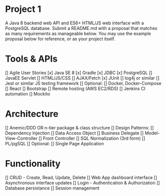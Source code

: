 # Project 1
A Java 8 backend web API and ES6+ HTML/JS web interface with a PostgreSQL database. Submit a README.md with a proposal that matches as many requirements as manageable below. You may use the example proposal below for reference, or as your project itself.

# Tools & APIs
[] Agile User Stories
[x] Java SE 8
[x] Gradle
[x] JDBC
[x] PostgreSQL
[] JavaEE Servlet
[] HTML/JS/CSS
[] AJAX/Fetch
[x] JUnit
[] log4j or similar
[] Jest or similar JS testing framework
[] Optional:
    [] Docker, Docker-Compose
    [] React
    [] Bootstrap
    [] Remote hosting (AWS EC2/RDS)
    [] Jenkins CI automation
    [] Mockito

# Architecture
[] Anemic/DDD OR n-tier package & class structure
[] Design Patterns:
[] Dependency Injection
[] Data Access Object
[] Business Delegate
[] Model-View-Controller
[] Front Controller
[] SQL Normalization (3rd form)
[] PL/pgSQL
[] Optional:
[] Single Page Application

# Functionality
[] CRUD - Create, Read, Update, Delete
[] Web App dashboard interface
[] Asynchronous interface updates
[] Login - Authentication & Authorization
[] Database persistance
[] Session management